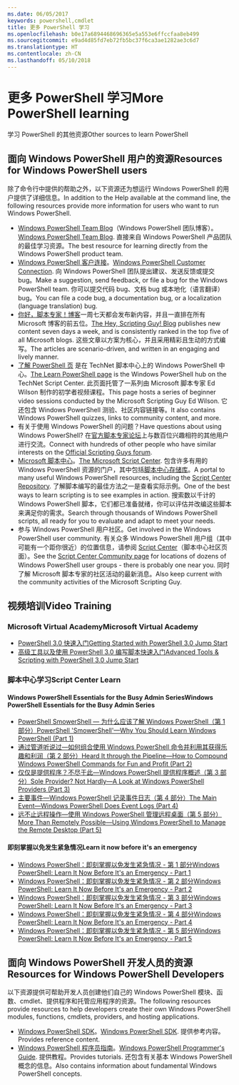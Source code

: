 ```yaml
---
ms.date: 06/05/2017
keywords: powershell,cmdlet
title: 更多 PowerShell 学习
ms.openlocfilehash: b0e17a6894468696365e5a553e6ffccfaa8eb499
ms.sourcegitcommit: e9ad4d85fd7eb72fb5bc37f6ca3ae1282ae3c6d7
ms.translationtype: HT
ms.contentlocale: zh-CN
ms.lasthandoff: 05/10/2018
---
```

# <a name="more-powershell-learning"></a><span data-ttu-id="37b49-103">更多 PowerShell 学习</span><span class="sxs-lookup"><span data-stu-id="37b49-103">More PowerShell learning</span></span>

<span data-ttu-id="37b49-104">学习 PowerShell 的其他资源</span><span class="sxs-lookup"><span data-stu-id="37b49-104">Other sources to learn PowerShell</span></span>

## <a name="resources-for-windows-powershell-users"></a><span data-ttu-id="37b49-105">面向 Windows PowerShell 用户的资源</span><span class="sxs-lookup"><span data-stu-id="37b49-105">Resources for Windows PowerShell users</span></span>

<span data-ttu-id="37b49-106">除了命令行中提供的帮助之外，以下资源还为想运行 Windows PowerShell 的用户提供了详细信息。</span><span class="sxs-lookup"><span data-stu-id="37b49-106">In addition to the Help available at the command line, the following resources provide more information for users who want to run Windows PowerShell.</span></span>

- <span data-ttu-id="37b49-107">[Windows PowerShell Team Blog](http://blogs.msdn.com/b/powershell/)（Windows PowerShell 团队博客）。</span><span class="sxs-lookup"><span data-stu-id="37b49-107">[Windows PowerShell Team Blog](http://blogs.msdn.com/b/powershell/).</span></span> <span data-ttu-id="37b49-108">直接来自 Windows PowerShell 产品团队的最佳学习资源。</span><span class="sxs-lookup"><span data-stu-id="37b49-108">The best resource for learning directly from the Windows PowerShell product team.</span></span>
- <span data-ttu-id="37b49-109">[Windows PowerShell 客户连接](http://Connect.Microsoft.com/PowerShell)。</span><span class="sxs-lookup"><span data-stu-id="37b49-109">[Windows PowerShell Customer Connection](http://Connect.Microsoft.com/PowerShell).</span></span> <span data-ttu-id="37b49-110">向 Windows PowerShell 团队提出建议、发送反馈或提交 bug。</span><span class="sxs-lookup"><span data-stu-id="37b49-110">Make a suggestion, send feedback, or file a bug for the Windows PowerShell team.</span></span> <span data-ttu-id="37b49-111">你可以提交代码 bug、文档 bug 或本地化（语言翻译）bug。</span><span class="sxs-lookup"><span data-stu-id="37b49-111">You can file a code bug, a documentation bug, or a localization (language translation) bug.</span></span>
- <span data-ttu-id="37b49-112">[你好，脚本专家！博客](https://blogs.technet.microsoft.com/heyscriptingguy/)一周七天都会发布新内容，并且一直排在所有 Microsoft 博客的前五位。</span><span class="sxs-lookup"><span data-stu-id="37b49-112">[The Hey, Scripting Guy! Blog](https://blogs.technet.microsoft.com/heyscriptingguy/) publishes new content seven days a week, and is consistently ranked in the top five of all Microsoft blogs.</span></span> <span data-ttu-id="37b49-113">这些文章以方案为核心，并且采用精彩且生动的方式编写。</span><span class="sxs-lookup"><span data-stu-id="37b49-113">The articles are scenario-driven, and written in an engaging and lively manner.</span></span>
- <span data-ttu-id="37b49-114">[了解 PowerShell 页](https://blogs.technet.microsoft.com/heyscriptingguy/2015/01/04/weekend-scripter-the-best-ways-to-learn-powershell/) 是在 TechNet 脚本中心上的 Windows PowerShell 中心。</span><span class="sxs-lookup"><span data-stu-id="37b49-114">[The Learn PowerShell page](https://blogs.technet.microsoft.com/heyscriptingguy/2015/01/04/weekend-scripter-the-best-ways-to-learn-powershell/) is the Windows PowerShell hub on the TechNet Script Center.</span></span> <span data-ttu-id="37b49-115">此页面托管了一系列由 Microsoft 脚本专家 Ed Wilson 制作的初学者视频课程。</span><span class="sxs-lookup"><span data-stu-id="37b49-115">This page hosts a series of beginner video sessions conducted by the Microsoft Scripting Guy Ed Wilson.</span></span> <span data-ttu-id="37b49-116">它还包含 Windows PowerShell 测验、社区内容链接等。</span><span class="sxs-lookup"><span data-stu-id="37b49-116">It also contains Windows PowerShell quizzes, links to community content, and more.</span></span>
- <span data-ttu-id="37b49-117">有关于使用 Windows PowerShell 的问题？</span><span class="sxs-lookup"><span data-stu-id="37b49-117">Have questions about using Windows PowerShell?</span></span> <span data-ttu-id="37b49-118">在[官方脚本专家论坛](http://social.technet.microsoft.com/forums/itcg/threads/)上与数百位兴趣相符的其他用户进行交流。</span><span class="sxs-lookup"><span data-stu-id="37b49-118">Connect with hundreds of other people who have similar interests on the [Official Scripting Guys forum](http://social.technet.microsoft.com/forums/itcg/threads/).</span></span>
- <span data-ttu-id="37b49-119">[Microsoft 脚本中心](https://technet.microsoft.com/scriptcenter)。</span><span class="sxs-lookup"><span data-stu-id="37b49-119">[The Microsoft Script Center](https://technet.microsoft.com/scriptcenter).</span></span> <span data-ttu-id="37b49-120">包含许多有用的 Windows PowerShell 资源的门户，其中包括[脚本中心存储库](http://gallery.technet.microsoft.com/scriptcenter/)。</span><span class="sxs-lookup"><span data-stu-id="37b49-120">A portal to many useful Windows PowerShell resources, including the [Script Center Repository](http://gallery.technet.microsoft.com/scriptcenter/).</span></span> <span data-ttu-id="37b49-121">了解脚本编写的最佳方法之一是查看实际示例。</span><span class="sxs-lookup"><span data-stu-id="37b49-121">One of the best ways to learn scripting is to see examples in action.</span></span> <span data-ttu-id="37b49-122">搜索数以千计的 Windows PowerShell 脚本，它们都已准备就绪，你可以评估并改编这些脚本来满足你的需求。</span><span class="sxs-lookup"><span data-stu-id="37b49-122">Search through thousands of Windows PowerShell scripts, all ready for you to evaluate and adapt to meet your needs.</span></span>
- <span data-ttu-id="37b49-123">参与 Windows PowerShell 用户社区。</span><span class="sxs-lookup"><span data-stu-id="37b49-123">Get involved in the Windows PowerShell user community.</span></span> <span data-ttu-id="37b49-124">有关众多 Windows PowerShell 用户组（其中可能有一个距你很近）的位置信息，请参阅 [Script Center](https://technet.microsoft.com/scriptcenter/hh182567.aspx)（脚本中心社区页面）。</span><span class="sxs-lookup"><span data-stu-id="37b49-124">See the [Script Center Community page](https://technet.microsoft.com/scriptcenter/hh182567.aspx) for locations of dozens of Windows PowerShell user groups - there is probably one near you.</span></span> <span data-ttu-id="37b49-125">同时了解 Microsoft 脚本专家的社区活动的最新消息。</span><span class="sxs-lookup"><span data-stu-id="37b49-125">Also keep current with the community activities of the Microsoft Scripting Guy.</span></span>

## <a name="video-training"></a><span data-ttu-id="37b49-126">视频培训</span><span class="sxs-lookup"><span data-stu-id="37b49-126">Video Training</span></span>

### <a name="microsoft-virtual-academy"></a><span data-ttu-id="37b49-127">Microsoft Virtual Academy</span><span class="sxs-lookup"><span data-stu-id="37b49-127">Microsoft Virtual Academy</span></span>
- [<span data-ttu-id="37b49-128">PowerShell 3.0 快速入门</span><span class="sxs-lookup"><span data-stu-id="37b49-128">Getting Started with PowerShell 3.0 Jump Start</span></span>](https://mva.microsoft.com/en-US/training-courses/getting-started-with-powershell-30-jump-start-8276)
- [<span data-ttu-id="37b49-129">高级工具以及使用 PowerShell 3.0 编写脚本快速入门</span><span class="sxs-lookup"><span data-stu-id="37b49-129">Advanced Tools & Scripting with PowerShell 3.0 Jump Start</span></span>](https://mva.microsoft.com/en-US/training-courses/advanced-tools-scripting-with-powershell-30-jump-start-8231)

### <a name="script-center-learn"></a><span data-ttu-id="37b49-130">脚本中心学习</span><span class="sxs-lookup"><span data-stu-id="37b49-130">Script Center Learn</span></span>
#### <a name="windows-powershell-essentials-for-the-busy-admin-series"></a><span data-ttu-id="37b49-131">Windows PowerShell Essentials for the Busy Admin Series</span><span class="sxs-lookup"><span data-stu-id="37b49-131">Windows PowerShell Essentials for the Busy Admin Series</span></span>
- [<span data-ttu-id="37b49-132">PowerShell SmowerShell — 为什么应该了解 Windows PowerShell（第 1 部分）</span><span class="sxs-lookup"><span data-stu-id="37b49-132">PowerShell 'SmowerShell'—Why You Should Learn Windows PowerShell &#40;Part 1&#41;</span></span>](http://dlbmodigital.microsoft.com/webcasts/wmv/23976_Dnl_L.wmv)
- [<span data-ttu-id="37b49-133">通过管道听说过—如何组合使用 Windows PowerShell 命令并利用其获得乐趣和利润（第 2 部分）</span><span class="sxs-lookup"><span data-stu-id="37b49-133">Heard It through the Pipeline—How to Compound Windows PowerShell Commands for Fun and Profit &#40;Part 2&#41;</span></span>](http://dlbmodigital.microsoft.com/webcasts/wmv/23977_Dnl_L.wmv)
- [<span data-ttu-id="37b49-134">仅仅是提供程序？不尽于此—Windows PowerShell 提供程序概述（第 3 部分）</span><span class="sxs-lookup"><span data-stu-id="37b49-134">Sole Provider? Not Hardly—A Look at Windows PowerShell Providers &#40;Part 3&#41;</span></span>](http://dlbmodigital.microsoft.com/webcasts/wmv/23978_Dnl_L.wmv)
- [<span data-ttu-id="37b49-135">主要事件—Windows PowerShell 记录事件日志（第 4 部分）</span><span class="sxs-lookup"><span data-stu-id="37b49-135">The Main Event—Windows PowerShell Does Event Logs &#40;Part 4&#41;</span></span>](http://dlbmodigital.microsoft.com/webcasts/wmv/23979_Dnl_L.wmv)
- [<span data-ttu-id="37b49-136">远不止远程操作—使用 Windows PowerShell 管理远程桌面（第 5 部分）</span><span class="sxs-lookup"><span data-stu-id="37b49-136">More Than Remotely Possible—Using Windows PowerShell to Manage the Remote Desktop &#40;Part 5&#41;</span></span>](http://dlbmodigital.microsoft.com/webcasts/wmv/23980_Dnl_L.wmv)

#### <a name="learn-it-now-before-its-an-emergency"></a><span data-ttu-id="37b49-137">即刻掌握以免发生紧急情况</span><span class="sxs-lookup"><span data-stu-id="37b49-137">Learn it now before it's an emergency</span></span>
- [<span data-ttu-id="37b49-138">Windows PowerShell：即刻掌握以免发生紧急情况 - 第 1 部分</span><span class="sxs-lookup"><span data-stu-id="37b49-138">Windows PowerShell: Learn It Now Before It's an Emergency - Part 1</span></span>](http://dlbmodigital.microsoft.com/webcasts/wmv/1032481530_Dnl_L.wmv)
- [<span data-ttu-id="37b49-139">Windows PowerShell：即刻掌握以免发生紧急情况 - 第 2 部分</span><span class="sxs-lookup"><span data-stu-id="37b49-139">Windows PowerShell: Learn It Now Before It's an Emergency - Part 2</span></span>](http://dlbmodigital.microsoft.com/webcasts/wmv/1032481542_Dnl_L.wmv)
- [<span data-ttu-id="37b49-140">Windows PowerShell：即刻掌握以免发生紧急情况 - 第 3 部分</span><span class="sxs-lookup"><span data-stu-id="37b49-140">Windows PowerShell: Learn It Now Before It's an Emergency - Part 3</span></span>](http://dlbmodigital.microsoft.com/webcasts/wmv/1032481548_Dnl_L.wmv)
- [<span data-ttu-id="37b49-141">Windows PowerShell：即刻掌握以免发生紧急情况 - 第 4 部分</span><span class="sxs-lookup"><span data-stu-id="37b49-141">Windows PowerShell: Learn It Now Before It's an Emergency - Part 4</span></span>](http://dlbmodigital.microsoft.com/webcasts/wmv/1032481552_Dnl_L.wmv)
- [<span data-ttu-id="37b49-142">Windows PowerShell：即刻掌握以免发生紧急情况 - 第 5 部分</span><span class="sxs-lookup"><span data-stu-id="37b49-142">Windows PowerShell: Learn It Now Before It's an Emergency - Part 5</span></span>](http://dlbmodigital.microsoft.com/webcasts/wmv/1032481554_Dnl_L.wmv)

## <a name="resources-for-windows-powershell-developers"></a><span data-ttu-id="37b49-143">面向 Windows PowerShell 开发人员的资源</span><span class="sxs-lookup"><span data-stu-id="37b49-143">Resources for Windows PowerShell Developers</span></span>

<span data-ttu-id="37b49-144">以下资源提供可帮助开发人员创建他们自己的 Windows PowerShell 模块、函数、cmdlet、提供程序和托管应用程序的资源。</span><span class="sxs-lookup"><span data-stu-id="37b49-144">The following resources provide resources to help developers create their own Windows PowerShell modules, functions, cmdlets, providers, and hosting applications.</span></span>

- <span data-ttu-id="37b49-145">[Windows PowerShell SDK](http://go.microsoft.com/fwlink/p/?LinkID=89595)。</span><span class="sxs-lookup"><span data-stu-id="37b49-145">[Windows PowerShell SDK](http://go.microsoft.com/fwlink/p/?LinkID=89595).</span></span> <span data-ttu-id="37b49-146">提供参考内容。</span><span class="sxs-lookup"><span data-stu-id="37b49-146">Provides reference content.</span></span>
- <span data-ttu-id="37b49-147">[Windows PowerShell 程序员指南](http://go.microsoft.com/fwlink/p/?LinkID=89596)。</span><span class="sxs-lookup"><span data-stu-id="37b49-147">[Windows PowerShell Programmer's Guide](http://go.microsoft.com/fwlink/p/?LinkID=89596).</span></span> <span data-ttu-id="37b49-148">提供教程。</span><span class="sxs-lookup"><span data-stu-id="37b49-148">Provides tutorials.</span></span> <span data-ttu-id="37b49-149">还包含有关基本 Windows PowerShell 概念的信息。</span><span class="sxs-lookup"><span data-stu-id="37b49-149">Also contains information about fundamental Windows PowerShell concepts.</span></span>
